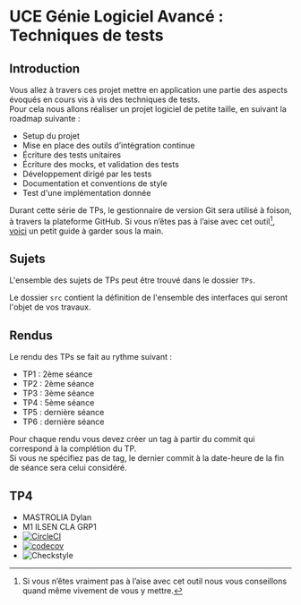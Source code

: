 # UCE Génie Logiciel Avancé : Techniques de tests

## Introduction

Vous allez à travers ces projet mettre en application une partie des aspects évoqués en cours vis à vis des techniques de tests.  
Pour cela nous allons réaliser un projet logiciel de petite taille, en suivant la roadmap suivante : 
- Setup du projet
- Mise en place des outils d’intégration continue
- Écriture des tests unitaires
- Écriture des mocks, et validation des tests
- Développement dirigé par les tests
- Documentation et conventions de style
- Test d'une implémentation donnée

Durant cette série de TPs, le gestionnaire de version Git sera utilisé à foison, à travers la plateforme GitHub. Si vous n’êtes pas à l’aise avec cet outil[^1], [voici](http://rogerdudler.github.io/git-guide/) un petit guide à garder sous la main.

## Sujets

L'ensemble des sujets de TPs peut être trouvé dans le dossier `TPs`.

Le dossier `src` contient la définition de l'ensemble des interfaces qui seront l'objet de vos travaux.

## Rendus

Le rendu des TPs se fait au rythme suivant :

- TP1 : 2ème séance
- TP2 : 2ème séance
- TP3 : 3ème séance
- TP4 : 5ème séance
- TP5 : dernière séance
- TP6 : dernière séance

Pour chaque rendu vous devez créer un tag à partir du commit qui correspond à la complétion du TP.  
Si vous ne spécifiez pas de tag, le dernier commit à la date-heure de la fin de séance sera celui considéré.

[^1]: Si vous n’êtes vraiment pas à l’aise avec cet outil nous vous conseillons quand même vivement de vous y mettre.


## TP4

- MASTROLIA Dylan
- M1 ILSEN CLA GRP1
- [![CircleCI](https://dl.circleci.com/status-badge/img/gh/Dylan-Mastrolia-univ/ceri-m1-techniques-de-test/tree/master.svg?style=svg)](https://dl.circleci.com/status-badge/redirect/gh/Dylan-Mastrolia-univ/ceri-m1-techniques-de-test/tree/master)
- [![codecov](https://codecov.io/github/Dylan-Mastrolia-univ/ceri-m1-techniques-de-test/graph/badge.svg?token=CA5FWGKMPL)](https://codecov.io/github/Dylan-Mastrolia-univ/ceri-m1-techniques-de-test)
- ![Checkstyle](https://github.com/Dylan-Mastrolia-univ/ceri-m1-techniques-de-test/actions/workflows/checkstyle.yml/badge.svg)
